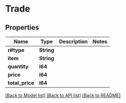 # Trade

## Properties

Name | Type | Description | Notes
------------ | ------------- | ------------- | -------------
**r#type** | **String** |  | 
**item** | **String** |  | 
**quantity** | **i64** |  | 
**price** | **i64** |  | 
**total_price** | **i64** |  | 

[[Back to Model list]](../README.md#documentation-for-models) [[Back to API list]](../README.md#documentation-for-api-endpoints) [[Back to README]](../README.md)


